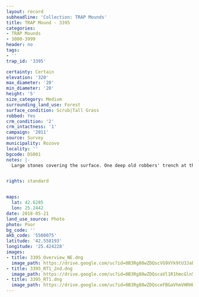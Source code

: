 ```yaml
---
layout: record
subheadline: 'Collection: TRAP Mounds'
title: TRAP Mound - 3395
categories:
- TRAP Mounds
- 3000-3999
header: no
tags:
- ''
trap_id: '3395'

certainty: Certain
elevation: '320'
max_diameter: '20'
min_diameter: '20'
height: '5'
size_category: Medium
surrounding_land_use: Forest
surface_condition: Scrub|Tall Grass
robbed: Yes
crm_condition: '2'
crm_intactness: '1'
campaign: '2011'
source: Survey
municipality: Rozovo
locality: ''
bgcode: DS001
notes: |-
  Large stones covering the surface. One deep old robbers' trench at the top with several holes at the bottom of the trench (consequently made).


rights: standard


maps:
  lat: 42.6285
  lon: 25.2442
date: 2018-05-21
land_use_source: Photo
photo: Poor
bg_code: ''
akb_code: '5500075'
latitude: '42.558193'
longitude: '25.424228'
images:
- title: 3395_Overview_NE.dng
  image_path: https://drive.google.com/uc?id=0B3Rg88wZDQscVG9VYk9tU3Jabk0
- title: 3395_RT1_2nd.dng
  image_path: https://drive.google.com/uc?id=0B3Rg88wZDQscaVl1R1hmcGlnSWs
- title: 3395_RT1.dng
  image_path: https://drive.google.com/uc?id=0B3Rg88wZDQsceFBGaVhmVHRHb2M
---
```

